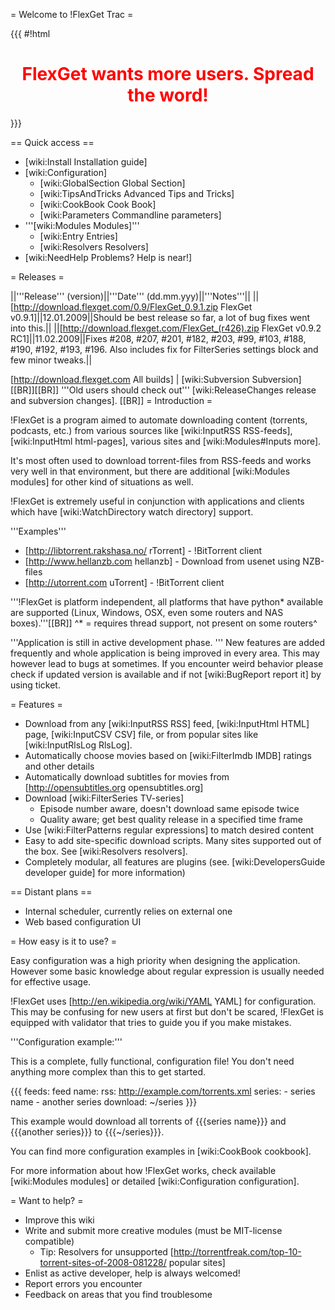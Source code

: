 = Welcome to !FlexGet Trac =

{{{
#!html
<h1 style="text-align: center; color: red">FlexGet wants more users. Spread the word!</h1>
}}}

== Quick access ==

 * [wiki:Install Installation guide]
 * [wiki:Configuration]
   * [wiki:GlobalSection Global Section]
   * [wiki:TipsAndTricks Advanced Tips and Tricks]
   * [wiki:CookBook Cook Book]
   * [wiki:Parameters Commandline parameters]
 * '''[wiki:Modules Modules]'''
   * [wiki:Entry Entries]
   * [wiki:Resolvers Resolvers]
 * [wiki:NeedHelp Problems? Help is near!]

= Releases =

||'''Release''' (version)||'''Date''' (dd.mm.yyy)||'''Notes'''||
||[http://download.flexget.com/0.9/FlexGet_0.9.1.zip FlexGet v0.9.1]||12.01.2009||Should be best release so far, a lot of bug fixes went into this.||
||[http://download.flexget.com/FlexGet_(r426).zip FlexGet v0.9.2 RC1]||11.02.2009||Fixes #208, #207, #201, #182, #203, #99, #103, #188, #190, #192, #193, #196. Also includes fix for FilterSeries settings block and few minor tweaks.||

[http://download.flexget.com All builds] | [wiki:Subversion Subversion]
[[BR]][[BR]]
'''Old users should check out''' [wiki:ReleaseChanges release and subversion changes].
[[BR]]
= Introduction =

!FlexGet is a program aimed to automate downloading content (torrents, podcasts, etc.) from various 
sources like [wiki:InputRSS RSS-feeds], [wiki:InputHtml html-pages], various sites and [wiki:Modules#Inputs more].

It's most often used to download torrent-files from RSS-feeds and works very well in that environment, but there are additional [wiki:Modules modules] for other kind of situations as well.

!FlexGet is extremely useful in conjunction with applications and clients which have [wiki:WatchDirectory watch directory] support.

'''Examples'''

 * [http://libtorrent.rakshasa.no/ rTorrent] - !BitTorrent client
 * [http://www.hellanzb.com hellanzb] - Download from usenet using NZB-files
 * [http://utorrent.com uTorrent] - !BitTorrent client

'''!FlexGet is platform independent, all platforms that have python* available are supported (Linux, Windows, OSX, even some routers and NAS boxes).'''[[BR]]
^* = requires thread support, not present on some routers^ 

'''Application is still in active development phase. ''' 
New features are added frequently and whole application is being improved in every area. This may however lead to bugs at sometimes. If you encounter weird behavior please check if updated version is available and if not [wiki:BugReport report it] by using ticket. 

= Features =

 * Download from any [wiki:InputRSS RSS] feed, [wiki:InputHtml HTML] page, [wiki:InputCSV CSV] file, or from popular sites like [wiki:InputRlsLog RlsLog].
 * Automatically choose movies based on [wiki:FilterImdb IMDB] ratings and other details
 * Automatically download subtitles for movies from [http://opensubtitles.org opensubtitles.org]
 * Download [wiki:FilterSeries TV-series]
   * Episode number aware, doesn't download same episode twice
   * Quality aware; get best quality release in a specified time frame
 * Use [wiki:FilterPatterns regular expressions] to match desired content
 * Easy to add site-specific download scripts. Many sites supported out of the box. See [wiki:Resolvers resolvers].
 * Completely modular, all features are plugins (see. [wiki:DevelopersGuide developer guide] for more information)

== Distant plans ==

 * Internal scheduler, currently relies on external one
 * Web based configuration UI

= How easy is it to use? =

Easy configuration was a high priority when designing the application. However some basic knowledge 
about regular expression is usually needed for effective usage.

!FlexGet uses [http://en.wikipedia.org/wiki/YAML YAML] for configuration. This may be confusing for new users at first but don't be scared, !FlexGet is equipped with validator that tries to guide you if you make mistakes.

'''Configuration example:''' 

This is a complete, fully functional, configuration file! You don't need anything more complex than this to get started.

{{{
feeds:
  feed name:
    rss: http://example.com/torrents.xml
    series:
      - series name
      - another series
    download: ~/series
}}}

This example would download all torrents of {{{series name}}} and {{{another series}}} to {{{~/series}}}.

You can find more configuration examples in [wiki:CookBook cookbook].

For more information about how !FlexGet works, check available [wiki:Modules modules] or detailed [wiki:Configuration configuration].

= Want to help? =

 * Improve this wiki
 * Write and submit more creative modules (must be MIT-license compatible)
   * Tip: Resolvers for unsupported [http://torrentfreak.com/top-10-torrent-sites-of-2008-081228/ popular sites]
 * Enlist as active developer, help is always welcomed!
 * Report errors you encounter
 * Feedback on areas that you find troublesome

